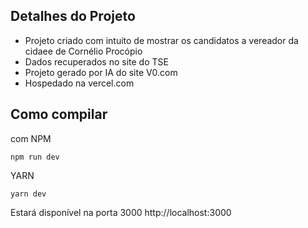 ## Detalhes do Projeto
- Projeto criado com intuito de mostrar os candidatos a vereador da cidaee de Cornélio Procópio
- Dados recuperados no site do TSE
- Projeto gerado por IA do site V0.com
- Hospedado na vercel.com

## Como compilar
com NPM
````
npm run dev
````
YARN
````
yarn dev
````
Estará disponível na porta 3000
http://localhost:3000

